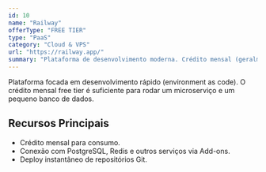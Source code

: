 ```yaml
---
id: 10
name: "Railway"
offerType: "FREE TIER"
type: "PaaS"
category: "Cloud & VPS"
url: "https://railway.app/"
summary: "Plataforma de desenvolvimento moderna. Crédito mensal (geralmente $5) para usar em qualquer recurso."
---
```


Plataforma focada em desenvolvimento rápido (environment as code). O crédito mensal free tier é suficiente para rodar um microserviço e um pequeno banco de dados.

## Recursos Principais

- Crédito mensal para consumo.
- Conexão com PostgreSQL, Redis e outros serviços via Add-ons.
- Deploy instantâneo de repositórios Git.
